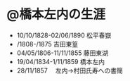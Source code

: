 @橋本左内の生涯
===============

- 10/10/1828-02/06/1890 松平春嶽
- /1808-/1875 吉田東篁
- 04/05/1806-11/11/1855 藤田東湖
- 19/04/1834-1/11/1859 橋本左内
- 28/11/1857 　左内→村田氏寿への書簡
